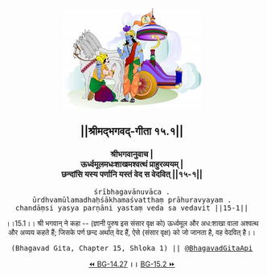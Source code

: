 <center><img src="../../asset/BG.png" alt="#API #bhagavadgitaapi #slok #nodejs #js #api #gitaapi #krishna #hinduism #vedic #ISKCON #shreemadbhagavadgita #technology"/>
<h2>||श्रीमद्‍भगवद्‍-गीता १५.१||</h2>
<h3>श्रीभगवानुवाच |<br/>ऊर्ध्वमूलमधःशाखमश्वत्थं प्राहुरव्ययम् |<br/>छन्दांसि यस्य पर्णानि यस्तं वेद स वेदवित् ||१५-१||</h3>
<pre>śrībhagavānuvāca .<br/>ūrdhvamūlamadhaḥśākhamaśvatthaṃ prāhuravyayam .<br/>chandāṃsi yasya parṇāni yastaṃ veda sa vedavit ||15-1||</pre>
<p>।।15.1।। श्री भगवान् ने कहा -- (ज्ञानी पुरुष इस संसार वृक्ष को) ऊर्ध्वमूल और अध:शाखा वाला अश्वत्थ और अव्यय कहते हैं; जिसके पर्ण छन्द अर्थात् वेद हैं, ऐसे (संसार वृक्ष) को जो जानता है, वह वेदवित् है।।</p>
<pre>(Bhagavad Gita, Chapter 15, Shloka 1) || <a href="https://twitter.com/bhagavadgitaapi">@BhagavadGitaApi</a></pre><a href="../../14/27">⏪  BG-14.27</a><b>        ।।        </b><a href="../../15/2">BG-15.2  ⏩</a></center></center>
